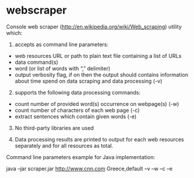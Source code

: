 webscraper
==========

Console web scraper (http://en.wikipedia.org/wiki/Web_scraping) utility which:

1) accepts as command line parameters:

 - web resources URL or path to plain text file containing a list of URLs
 - data command(s)
 - word (or list of words with “,” delimiter)
 - output verbosity flag,  if on then the output should contains information about time spend on data scraping and data processing (-v)

2) supports the following data processing commands:

 - count number of provided word(s) occurrence on webpage(s) (-w)
 - count number of characters of each web page (-c)
 - extract sentences which contain given words (-e)

3) No third-party libraries are used

4) Data processing results are printed to output for each web resources separately and for all resources as total.

Command line parameters example for Java implementation:

java –jar scraper.jar http://www.cnn.com Greece,default –v –w –c –e
